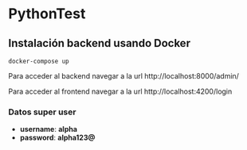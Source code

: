 # PythonTest

## Instalación backend usando Docker

```
docker-compose up
```

Para acceder al backend navegar a la url
http://localhost:8000/admin/

Para acceder al frontend navegar a la url
http://localhost:4200/login

### Datos super user
   - **username**: **alpha**
   - **password**: **alpha123@**

